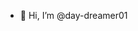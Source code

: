 - 👋 Hi, I’m @day-dreamer01


<!---
day-dreamer01/day-dreamer01 is a ✨ special ✨ repository because its `README.md` (this file) appears on your GitHub profile.
You can click the Preview link to take a look at your changes.
--->
